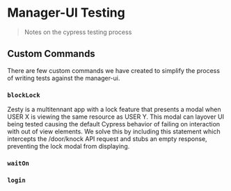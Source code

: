 # Manager-UI Testing

> Notes on the cypress testing process

## Custom Commands

There are few custom commands we have created to simplify the process of writing tests against the manager-ui.

### `blockLock`

Zesty is a multitennant app with a lock feature that presents a modal when USER X is viewing the same resource as USER Y. This modal can layover UI being tested causing the default Cypress behavior of failing on interaction with out of view elements. We solve this by including this statement which intercepts the /door/knock API request and stubs an empty response, preventing the lock modal from displaying.

### `waitOn`

### `login`
